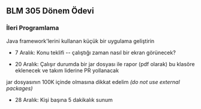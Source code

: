 ﻿## BLM 305 Dönem Ödevi
### İleri Programlama

Java framework'lerini kullanan küçük bir uygulama geliştirin

* 7 Aralık: Konu teklifi -- çalıştığı zaman nasıl bir ekran görünecek?

* 20 Aralık: Çalışır durumda bir jar dosyası ile rapor (pdf olarak) bu klasöre eklenecek ve takım liderine PR yollanacak

jar dosyasının 100K içinde olmasına dikkat edelim _(do not use external packages)_

* 28 Aralık: Kişi başına 5 dakikalık sunum
